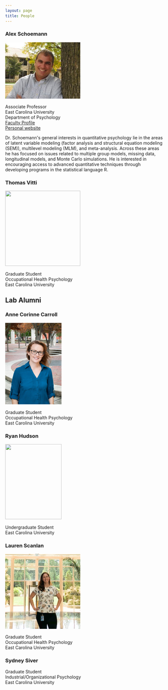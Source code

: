 ```yaml
---
layout: page
title: People
---
```


### Alex Schoemann
<img src="https://raw.githubusercontent.com/schoam4/schoam4.github.io/master/public/Alex%20Schoemann.jpg" width="240" height="180" />

Associate Professor<br>
East Carolina University<br>
Department of Psychology<br>
[Faculty Profile](http://www.ecu.edu/psyc/schoemann.cfm)<br>
[Personal website](https://sites.google.com/site/alexandermschoemann)<br>

Dr. Schoemann's general interests in quantitative psychology lie in the areas of latent variable modeling (factor analysis and structural equation modeling (SEM)), multilevel modeling (MLM), and meta-analysis. Across these areas he has focused on issues related to multiple group models, missing data, longitudinal models, and Monte Carlo simulations. He is interested in encouraging access to advanced quantitative techniques through developing programs in the statistical language R. 

### Thomas Vitti

<img src="https://github.com/schoam4/schoam4.github.io/raw/master/public/Marlab_Vitti.jpg" width="240" height="240" />

Graduate Student<br>
Occupational Health Psychology <br>
East Carolina University <br>


## Lab Alumni

### Anne Corinne Carroll

<img src="https://github.com/schoam4/schoam4.github.io/raw/master/public/MAR_lab_Anne.jpg" width="180" height="260" />

Graduate Student<br>
Occupational Health Psychology <br>
East Carolina University <br>

### Ryan Hudson

<img src="https://github.com/schoam4/schoam4.github.io/raw/master/public/MAR_lab_Ryan.jpg" width="180" height="240" />

Undergraduate Student <br>
East Carolina University <br>


### Lauren Scanlan

<img src="https://github.com/schoam4/schoam4.github.io/raw/master/public/Marlab_Scanlan.jpg" width="240" height="240" />

Graduate Student<br>
Occupational Health Psychology <br>
East Carolina University <br>


### Sydney Siver

Graduate Student<br>
Industrial/Organizational Psychology <br>
East Carolina University <br>

